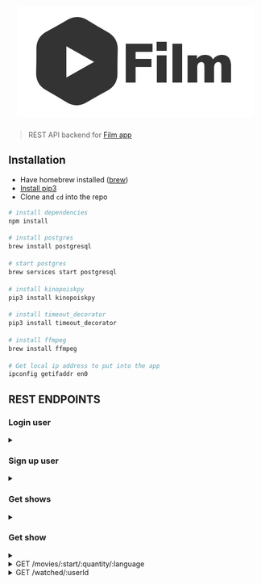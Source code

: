 # <div align="center">![Film](images/logo.png)</div>
> REST API backend for [Film app](https://github.com/balamou/Film)

## Installation 
- Have homebrew installed ([brew](https://brew.sh))
- [Install pip3](https://pip.pypa.io/en/stable/installing/)
- Clone and `cd` into the repo

```sh
# install dependencies
npm install

# install postgres
brew install postgresql

# start postgres 
brew services start postgresql

# install kinopoiskpy
pip3 install kinopoiskpy

# install timeout_decorator
pip3 install timeout_decorator

# install ffmpeg
brew install ffmpeg

# Get local ip address to put into the app
ipconfig getifaddr en0
```

## REST ENDPOINTS

### Login user

<details>
    <summary></summary>
Logins a user (if exists) and returns the user's id

* **URL**

    /login/:username

* **Method:**
    
    `GET`
    
* **URL Params**

  **Required:**
 
  `username=[string]`
 
 
* **Success Response:**

    * **Code:** 200 </br>
    **Content:** `{ userId: 12 }`

</details>

### Sign up user

<details>
    <summary></summary>
Creates a user (if doesn't exist) and return new user's id

* **URL**

    /signup/:username

* **Method:**
    
    `GET`
    
* **URL Params**

  **Required:**
 
  `username=[string]`
 
 
* **Success Response:**

    * **Code:** 200 </br>
    **Content:** `{ userId: 12 }`

</details>

### Get shows

<details>
    <summary></summary>
Get a list of shows 

* **URL**

    /shows/:start/:quantity/:language

* **Method:**
    
    `GET`
    
* **URL Params**

  **Required:**
 
  `start=[int]` id of the first show to fetch</br>
  `quantity=[int]` number of shows to fetch after the `start` id</br>
  `language=[string]` can be 'en' (aslo 'english') or 'ru' (also 'russian') </br>
 
* **Success Response:**

    * **Code:** 200 </br>
    **Content:** `{ showData: { id: number, posterURL?: string }[], isLast: boolean } }` </br>
    **Example:** `{ showsData: [{ id: 20, posterURL: "en/shows/rick_and_morty/poster.jpeg" },` </br> `{id: 21, posterURL:"en/shows/south_park/poster.jpeg" }], isLast: true }`

</details>

### Get show

<details>
    <summary></summary>
Get information about a show 

* **URL**

    /show/:showId/:userId

* **Method:**
    
    `GET`
    
* **URL Params**

  **Required:**
 
  `showId=[int]` id of the show</br>
  `userId=[int]` the user id who is watching (this is to get `stopped at` position for each episode) </br>
 
* **Success Response:**

    * **Code:** 200 </br>
    **Content:** ```{
    series: {id: number, 
             title: string, 
             seasonSelected: number, 
             totalSeasons: number, 
             description?: string, 
             posterURL?: string, 
             lastWatchedEpisode: <same_as_episodes> },
    episodes: {id: number, 
                episodeNumber: number, 
                seasonNumber: number, 
                videoURL: string, 
                duration: number,
                thumbnailURL?: string,
                title?: string,
                plot?: string,
                stoppedAt?: number}[],
    availableSeasons: number[]
    }``` </br>
    <details>
        <summary>**Example:**</summary>
        ```
        series:
        id: 20
        title: Рик и Морти
        seasonSelected: 1
        totalSeasons: 4
        description: 'В центре сюжета — школьник по имени Морти и его дедушка Рик. Морти
            — самый обычный мальчик, который ничем не отличается от своих сверстников. А вот
            его дедуля занимается необычными научными исследованиями и зачастую полностью
            неадекватен. Он может в '
        posterURL: en/shows/rick_and_morty/poster.jpeg
        lastWatchedEpisode:
            id: 223
            seriesId: 20
            seasonNumber: 1
            episodeNumber: 1
            videoURL: en/shows/rick_and_morty/S1/E1.mp4
            duration: 1321
            thumbnailURL: en/shows/rick_and_morty/S1/thumbnails/E1.png
            title: Пилотная серия
            plot: 
        episodes:
        - id: 223
        episodeNumber: 1
        seasonNumber: 1
        videoURL: en/shows/rick_and_morty/S1/E1.mp4
        duration: 1321
        thumbnailURL: en/shows/rick_and_morty/S1/thumbnails/E1.png
        title: Пилотная серия
        plot: 
        stoppedAt: 
        - id: 226
        episodeNumber: 2
        seasonNumber: 1
        videoURL: en/shows/rick_and_morty/S1/E2.mp4
        duration: 1318
        thumbnailURL: en/shows/rick_and_morty/S1/thumbnails/E2.png
        title: Пёс-газонокосильщик
        plot: 
        stoppedAt: 
        - id: 227
        episodeNumber: 3
        seasonNumber: 1
        videoURL: en/shows/rick_and_morty/S1/E3.mp4
        duration: 1315
        thumbnailURL: en/shows/rick_and_morty/S1/thumbnails/E3.png
        title: Анатомический парк
        plot: 
        stoppedAt: 
        - id: 228
        episodeNumber: 4
        seasonNumber: 1
        videoURL: en/shows/rick_and_morty/S1/E4.mp4
        duration: 1265
        thumbnailURL: en/shows/rick_and_morty/S1/thumbnails/E4.png
        title: М. Найт Шьямал-Инопланетяне!
        plot: 
        stoppedAt: 
        - id: 229
        episodeNumber: 5
        seasonNumber: 1
        videoURL: en/shows/rick_and_morty/S1/E5.mp4
        duration: 1269
        thumbnailURL: en/shows/rick_and_morty/S1/thumbnails/E5.png
        title: Мисикс и разрушение
        plot: 
        stoppedAt: 
        - id: 230
        episodeNumber: 6
        seasonNumber: 1
        videoURL: en/shows/rick_and_morty/S1/E6.mp4
        duration: 1288
        thumbnailURL: en/shows/rick_and_morty/S1/thumbnails/E6.png
        title: Напиток Рика №9
        plot: 
        stoppedAt: 
        - id: 231
        episodeNumber: 7
        seasonNumber: 1
        videoURL: en/shows/rick_and_morty/S1/E7.mp4
        duration: 1321
        thumbnailURL: en/shows/rick_and_morty/S1/thumbnails/E7.png
        title: Воспитание Газорпазорпа
        plot: 
        stoppedAt: 
        - id: 232
        episodeNumber: 8
        seasonNumber: 1
        videoURL: en/shows/rick_and_morty/S1/E8.mp4
        duration: 1335
        thumbnailURL: en/shows/rick_and_morty/S1/thumbnails/E8.png
        title: Скандалы, Рик и расследования
        plot: 
        stoppedAt: 
        - id: 233
        episodeNumber: 9
        seasonNumber: 1
        videoURL: en/shows/rick_and_morty/S1/E9.mp4
        duration: 1340
        thumbnailURL: en/shows/rick_and_morty/S1/thumbnails/E9.png
        title: Надвигается нечто риканутое
        plot: 
        stoppedAt: 
        - id: 224
        episodeNumber: 10
        seasonNumber: 1
        videoURL: en/shows/rick_and_morty/S1/E10.mp4
        duration: 1347
        thumbnailURL: en/shows/rick_and_morty/S1/thumbnails/E10.png
        title: Близкие риконтакты риковой степени
        plot: 
        stoppedAt: 
        - id: 225
        episodeNumber: 11
        seasonNumber: 1
        videoURL: en/shows/rick_and_morty/S1/E11.mp4
        duration: 1341
        thumbnailURL: en/shows/rick_and_morty/S1/thumbnails/E11.png
        title: Риксованный бизнес
        plot: 
        stoppedAt: 
        availableSeasons:
        - 1
        - 2
        - 3
        ```
    </details>

</details>

<details>
    <summary>GET /movies/:start/:quantity/:language</summary>
    <b>start</b>: starting index of the movie<br/>
    <b>quantity</b> amount of movies to fetch<br/>
    <b>language</b> language<br/>

    returns {shows: [{id: INT, posterURL?: STRING}], isLast: BOOL}
</details>

<details>
    <summary>GET /watched/:userId</summary>
    retuns all watched content (movie or show)
</details>